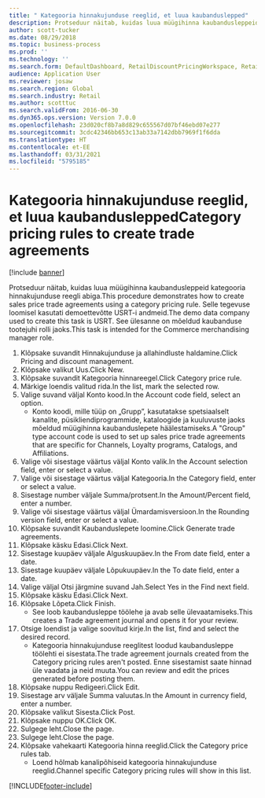 ```yaml
---
title: " Kategooria hinnakujunduse reeglid, et luua kaubanduslepped"
description: Protseduur näitab, kuidas luua müügihinna kaubandusleppeid kategooria hinnakujunduse reegli abiga.
author: scott-tucker
ms.date: 08/29/2018
ms.topic: business-process
ms.prod: ''
ms.technology: ''
ms.search.form: DefaultDashboard, RetailDiscountPricingWorkspace, RetailPricingDiscountCategoryPriceRule, RetailCategoryPriceRule, EcoResCategorySingleLookup, RetailCategoryPriceWizard, PriceDiscAdm, PriceDiscAdmTable
audience: Application User
ms.reviewer: josaw
ms.search.region: Global
ms.search.industry: Retail
ms.author: scotttuc
ms.search.validFrom: 2016-06-30
ms.dyn365.ops.version: Version 7.0.0
ms.openlocfilehash: 23d020cf8b7a8d829c655567d07bf46ebd07e277
ms.sourcegitcommit: 3cdc42346bb653c13ab33a7142dbb7969f1f6dda
ms.translationtype: HT
ms.contentlocale: et-EE
ms.lasthandoff: 03/31/2021
ms.locfileid: "5795185"
---
```

# <a name="category-pricing-rules-to-create-trade-agreements"></a><span data-ttu-id="63bb2-103"> Kategooria hinnakujunduse reeglid, et luua kaubanduslepped</span><span class="sxs-lookup"><span data-stu-id="63bb2-103">Category pricing rules to create trade agreements</span></span>

[!include [banner](../includes/banner.md)]

<span data-ttu-id="63bb2-104">Protseduur näitab, kuidas luua müügihinna kaubandusleppeid kategooria hinnakujunduse reegli abiga.</span><span class="sxs-lookup"><span data-stu-id="63bb2-104">This procedure demonstrates how to create sales price trade agreements using a category pricing rule.</span></span> <span data-ttu-id="63bb2-105">Selle tegevuse loomisel kasutati demoettevõtte USRT-i andmeid.</span><span class="sxs-lookup"><span data-stu-id="63bb2-105">The demo data company used to create this task is USRT.</span></span> <span data-ttu-id="63bb2-106">See ülesanne on mõeldud kaubanduse tootejuhi rolli jaoks.</span><span class="sxs-lookup"><span data-stu-id="63bb2-106">This task is intended for the Commerce merchandising manager role.</span></span>

1. <span data-ttu-id="63bb2-107">Klõpsake suvandit Hinnakujunduse ja allahindluste haldamine.</span><span class="sxs-lookup"><span data-stu-id="63bb2-107">Click Pricing and discount management.</span></span>
2. <span data-ttu-id="63bb2-108">Klõpsake valikut Uus.</span><span class="sxs-lookup"><span data-stu-id="63bb2-108">Click New.</span></span>
3. <span data-ttu-id="63bb2-109">Klõpsake suvandit Kategooria hinnareegel.</span><span class="sxs-lookup"><span data-stu-id="63bb2-109">Click Category price rule.</span></span>
4. <span data-ttu-id="63bb2-110">Märkige loendis valitud rida.</span><span class="sxs-lookup"><span data-stu-id="63bb2-110">In the list, mark the selected row.</span></span>
5. <span data-ttu-id="63bb2-111">Valige suvand väljal Konto kood.</span><span class="sxs-lookup"><span data-stu-id="63bb2-111">In the Account code field, select an option.</span></span>
    * <span data-ttu-id="63bb2-112">Konto koodi, mille tüüp on „Grupp”, kasutatakse spetsiaalselt kanalite, püsikliendiprogrammide, kataloogide ja kuuluvuste jaoks mõeldud müügihinna kaubanduslepete häälestamiseks.</span><span class="sxs-lookup"><span data-stu-id="63bb2-112">A "Group" type account code is used to set up sales price trade agreements that are specific for Channels, Loyalty programs, Catalogs, and Affiliations.</span></span>  
6. <span data-ttu-id="63bb2-113">Valige või sisestage väärtus väljal Konto valik.</span><span class="sxs-lookup"><span data-stu-id="63bb2-113">In the Account selection field, enter or select a value.</span></span>
7. <span data-ttu-id="63bb2-114">Valige või sisestage väärtus väljal Kategooria.</span><span class="sxs-lookup"><span data-stu-id="63bb2-114">In the Category field, enter or select a value.</span></span>
8. <span data-ttu-id="63bb2-115">Sisestage number väljale Summa/protsent.</span><span class="sxs-lookup"><span data-stu-id="63bb2-115">In the Amount/Percent field, enter a number.</span></span>
9. <span data-ttu-id="63bb2-116">Valige või sisestage väärtus väljal Ümardamisversioon.</span><span class="sxs-lookup"><span data-stu-id="63bb2-116">In the Rounding version field, enter or select a value.</span></span>
10. <span data-ttu-id="63bb2-117">Klõpsake suvandit Kaubanduslepete loomine.</span><span class="sxs-lookup"><span data-stu-id="63bb2-117">Click Generate trade agreements.</span></span>
11. <span data-ttu-id="63bb2-118">Klõpsake käsku Edasi.</span><span class="sxs-lookup"><span data-stu-id="63bb2-118">Click Next.</span></span>
12. <span data-ttu-id="63bb2-119">Sisestage kuupäev väljale Alguskuupäev.</span><span class="sxs-lookup"><span data-stu-id="63bb2-119">In the From date field, enter a date.</span></span>
13. <span data-ttu-id="63bb2-120">Sisestage kuupäev väljale Lõpukuupäev.</span><span class="sxs-lookup"><span data-stu-id="63bb2-120">In the To date field, enter a date.</span></span>
14. <span data-ttu-id="63bb2-121">Valige väljal Otsi järgmine suvand Jah.</span><span class="sxs-lookup"><span data-stu-id="63bb2-121">Select Yes in the Find next field.</span></span>
15. <span data-ttu-id="63bb2-122">Klõpsake käsku Edasi.</span><span class="sxs-lookup"><span data-stu-id="63bb2-122">Click Next.</span></span>
16. <span data-ttu-id="63bb2-123">Klõpsake Lõpeta.</span><span class="sxs-lookup"><span data-stu-id="63bb2-123">Click Finish.</span></span>
    * <span data-ttu-id="63bb2-124">See loob kaubandusleppe töölehe ja avab selle ülevaatamiseks.</span><span class="sxs-lookup"><span data-stu-id="63bb2-124">This creates a Trade agreement journal and opens it for your review.</span></span>  
17. <span data-ttu-id="63bb2-125">Otsige loendist ja valige soovitud kirje.</span><span class="sxs-lookup"><span data-stu-id="63bb2-125">In the list, find and select the desired record.</span></span>
    * <span data-ttu-id="63bb2-126">Kategooria hinnakujunduse reeglitest loodud kaubandusleppe töölehti ei sisestata.</span><span class="sxs-lookup"><span data-stu-id="63bb2-126">The trade agreement journals created from the Category pricing rules aren't posted.</span></span> <span data-ttu-id="63bb2-127">Enne sisestamist saate hinnad üle vaadata ja neid muuta.</span><span class="sxs-lookup"><span data-stu-id="63bb2-127">You can  review and edit the prices generated before posting them.</span></span>  
18. <span data-ttu-id="63bb2-128">Klõpsake nuppu Redigeeri.</span><span class="sxs-lookup"><span data-stu-id="63bb2-128">Click Edit.</span></span>
19. <span data-ttu-id="63bb2-129">Sisestage arv väljale Summa valuutas.</span><span class="sxs-lookup"><span data-stu-id="63bb2-129">In the Amount in currency field, enter a number.</span></span>
20. <span data-ttu-id="63bb2-130">Klõpsake valikut Sisesta.</span><span class="sxs-lookup"><span data-stu-id="63bb2-130">Click Post.</span></span>
21. <span data-ttu-id="63bb2-131">Klõpsake nuppu OK.</span><span class="sxs-lookup"><span data-stu-id="63bb2-131">Click OK.</span></span>
22. <span data-ttu-id="63bb2-132">Sulgege leht.</span><span class="sxs-lookup"><span data-stu-id="63bb2-132">Close the page.</span></span>
23. <span data-ttu-id="63bb2-133">Sulgege leht.</span><span class="sxs-lookup"><span data-stu-id="63bb2-133">Close the page.</span></span>
24. <span data-ttu-id="63bb2-134">Klõpsake vahekaarti Kategooria hinna reeglid.</span><span class="sxs-lookup"><span data-stu-id="63bb2-134">Click the Category price rules tab.</span></span>
    * <span data-ttu-id="63bb2-135">Loend hõlmab kanalipõhiseid kategooria hinnakujunduse reeglid.</span><span class="sxs-lookup"><span data-stu-id="63bb2-135">Channel specific Category pricing rules will show in this list.</span></span>  



[!INCLUDE[footer-include](../../includes/footer-banner.md)]